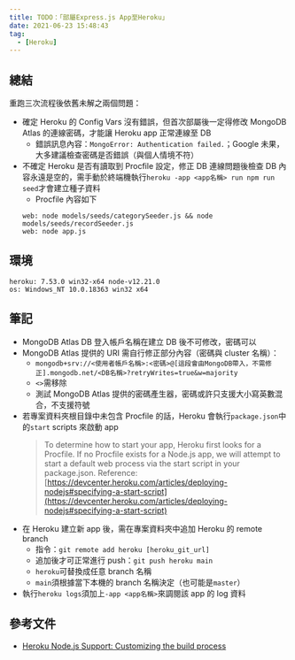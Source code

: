 ```yaml
---
title: TODO：「部屬Express.js App至Heroku」
date: 2021-06-23 15:48:43
tag:
  - [Heroku]
---
```


## 總結

重跑三次流程後依舊未解之兩個問題：

- 確定 Heroku 的 Config Vars 沒有錯誤，但首次部屬後一定得修改 MongoDB Atlas 的連線密碼，才能讓 Heroku app 正常連線至 DB
  - 錯誤訊息內容：`MongoError: Authentication failed.`；Google 未果，大多建議檢查密碼是否錯誤（與個人情境不符）
- 不確定 Heroku 是否有讀取到 Procfile 設定，修正 DB 連線問題後檢查 DB 內容永遠是空的，需手動於終端機執行`heroku -app <app名稱> run npm run seed`才會建立種子資料
  - Procfile 內容如下
  ```
  web: node models/seeds/categorySeeder.js && node models/seeds/recordSeeder.js
  web: node app.js
  ```

## 環境

```
heroku: 7.53.0 win32-x64 node-v12.21.0
os: Windows_NT 10.0.18363 win32 x64
```

## 筆記

- MongoDB Atlas DB 登入帳戶名稱在建立 DB 後不可修改，密碼可以
- MongoDB Atlas 提供的 URI 需自行修正部分內容（密碼與 cluster 名稱）：
  - `mongodb+srv://<使用者帳戶名稱>:<密碼>@[這段會由MongoDB帶入，不需修正].mongodb.net/<DB名稱>?retryWrites=true&w=majority`
  - `<>`需移除
  - 測試 MongoDB Atlas 提供的密碼產生器，密碼或許只支援大小寫英數混合，不支援符號
- 若專案資料夾根目錄中未包含 Procfile 的話，Heroku 會執行`package.json`中的`start` scripts 來啟動 app
  > To determine how to start your app, Heroku first looks for a Procfile. If no Procfile exists for a Node.js app, we will attempt to start a default web process via the start script in your package.json. Reference: [https://devcenter.heroku.com/articles/deploying-nodejs#specifying-a-start-script](https://devcenter.heroku.com/articles/deploying-nodejs#specifying-a-start-script)
- 在 Heroku 建立新 app 後，需在專案資料夾中追加 Heroku 的 remote branch
  - 指令：`git remote add heroku [heroku_git_url]`
  - 追加後才可正常進行 push：`git push heroku main`
  - `heroku`可替換成任意 branch 名稱
  - `main`須根據當下本機的 branch 名稱決定（也可能是`master`）
- 執行`heroku logs`須加上`-app <app名稱>`來調閱該 app 的 log 資料

## 參考文件

- [Heroku Node.js Support: Customizing the build process](https://devcenter.heroku.com/articles/nodejs-support#customizing-the-build-process)
